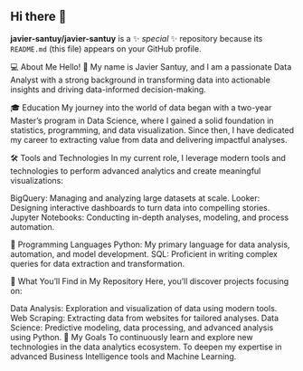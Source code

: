## Hi there 👋

**javier-santuy/javier-santuy** is a ✨ _special_ ✨ repository because its `README.md` (this file) appears on your GitHub profile.

💻 About Me
Hello! 👋 My name is Javier Santuy, and I am a passionate Data Analyst with a strong background in transforming data into actionable insights and driving data-informed decision-making.

🎓 Education
My journey into the world of data began with a two-year Master’s program in Data Science, where I gained a solid foundation in statistics, programming, and data visualization. Since then, I have dedicated my career to extracting value from data and delivering impactful analyses.

🛠️ Tools and Technologies
In my current role, I leverage modern tools and technologies to perform advanced analytics and create meaningful visualizations:

BigQuery: Managing and analyzing large datasets at scale.
Looker: Designing interactive dashboards to turn data into compelling stories.
Jupyter Notebooks: Conducting in-depth analyses, modeling, and process automation.

🌟 Programming Languages
Python: My primary language for data analysis, automation, and model development.
SQL: Proficient in writing complex queries for data extraction and transformation.

🚀 What You’ll Find in My Repository
Here, you’ll discover projects focusing on:

Data Analysis: Exploration and visualization of data using modern tools.
Web Scraping: Extracting data from websites for tailored analyses.
Data Science: Predictive modeling, data processing, and advanced analysis using Python.
🌱 My Goals
To continuously learn and explore new technologies in the data analytics ecosystem.
To deepen my expertise in advanced Business Intelligence tools and Machine Learning.
